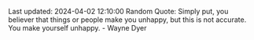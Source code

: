 Last updated: 2024-04-02 12:10:00
Random Quote: Simply put, you believer that things or people make you unhappy, but this is not accurate. You make yourself unhappy. - Wayne Dyer